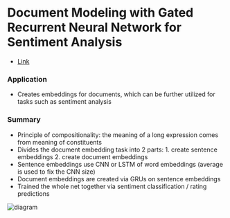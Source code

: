 # Document Modeling with Gated Recurrent Neural Network for Sentiment Analysis

* [Link](http://www.emnlp2015.org/proceedings/EMNLP/pdf/EMNLP167.pdf)

### Application
* Creates embeddings for documents, which can be further utilized for tasks such as sentiment analysis

### Summary
* Principle of compositionality: the meaning of a long expression comes from meaning of constituents
* Divides the document embedding task into 2 parts: 1. create sentence embeddings 2. create document embeddings 
* Sentence embeddings use CNN or LSTM of word embeddings (average is used to fix the CNN size)
* Document embeddings are created via GRUs on sentence embeddings
* Trained the whole net together via sentiment classification / rating predictions

![diagram](http://s32.postimg.org/n3m6n52th/Screen_Shot_2016_05_12_at_8_00_25_PM.png)